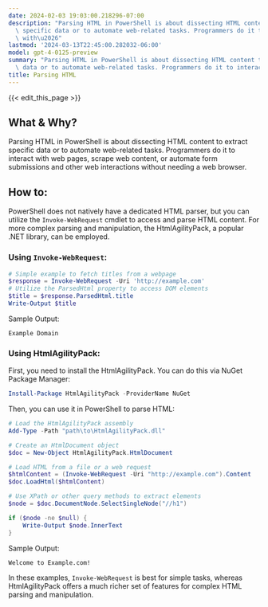 ```yaml
---
date: 2024-02-03 19:03:00.218296-07:00
description: "Parsing HTML in PowerShell is about dissecting HTML content to extract\
  \ specific data or to automate web-related tasks. Programmers do it to interact\
  \ with\u2026"
lastmod: '2024-03-13T22:45:00.282032-06:00'
model: gpt-4-0125-preview
summary: "Parsing HTML in PowerShell is about dissecting HTML content to extract specific\
  \ data or to automate web-related tasks. Programmers do it to interact with\u2026"
title: Parsing HTML
---
```


{{< edit_this_page >}}

## What & Why?
Parsing HTML in PowerShell is about dissecting HTML content to extract specific data or to automate web-related tasks. Programmers do it to interact with web pages, scrape web content, or automate form submissions and other web interactions without needing a web browser.

## How to:

PowerShell does not natively have a dedicated HTML parser, but you can utilize the `Invoke-WebRequest` cmdlet to access and parse HTML content. For more complex parsing and manipulation, the HtmlAgilityPack, a popular .NET library, can be employed.

### Using `Invoke-WebRequest`:

```powershell
# Simple example to fetch titles from a webpage
$response = Invoke-WebRequest -Uri 'http://example.com'
# Utilize the ParsedHtml property to access DOM elements
$title = $response.ParsedHtml.title
Write-Output $title
```

Sample Output:

```
Example Domain
```

### Using HtmlAgilityPack:

First, you need to install the HtmlAgilityPack. You can do this via NuGet Package Manager:

```powershell
Install-Package HtmlAgilityPack -ProviderName NuGet
```

Then, you can use it in PowerShell to parse HTML:

```powershell
# Load the HtmlAgilityPack assembly
Add-Type -Path "path\to\HtmlAgilityPack.dll"

# Create an HtmlDocument object
$doc = New-Object HtmlAgilityPack.HtmlDocument

# Load HTML from a file or a web request
$htmlContent = (Invoke-WebRequest -Uri "http://example.com").Content
$doc.LoadHtml($htmlContent)

# Use XPath or other query methods to extract elements
$node = $doc.DocumentNode.SelectSingleNode("//h1")

if ($node -ne $null) {
    Write-Output $node.InnerText
}
```

Sample Output:

```
Welcome to Example.com!
```

In these examples, `Invoke-WebRequest` is best for simple tasks, whereas HtmlAgilityPack offers a much richer set of features for complex HTML parsing and manipulation.
